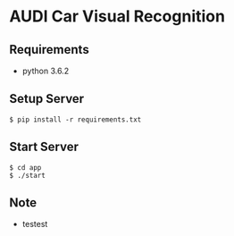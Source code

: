 # AUDI Car Visual Recognition

## Requirements
- python 3.6.2

## Setup Server
```
$ pip install -r requirements.txt
```

## Start Server
```
$ cd app
$ ./start
```

## Note
- testest
